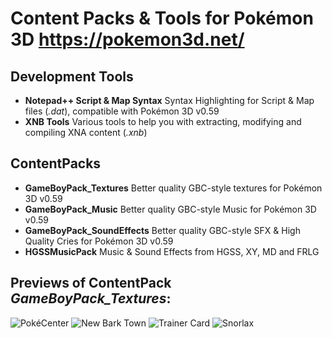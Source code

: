 # Content Packs & Tools for Pokémon 3D https://pokemon3d.net/
## Development Tools
* **Notepad++ Script & Map Syntax** Syntax Highlighting for Script & Map files (*.dat*), compatible with Pokémon 3D v0.59
* **XNB Tools** Various tools to help you with extracting, modifying and compiling XNA content (*.xnb*)
## ContentPacks
* **GameBoyPack_Textures** Better quality GBC-style textures for Pokémon 3D v0.59
* **GameBoyPack_Music** Better quality GBC-style Music for Pokémon 3D v0.59
* **GameBoyPack_SoundEffects** Better quality GBC-style SFX & High Quality Cries for Pokémon 3D v0.59
* **HGSSMusicPack** Music & Sound Effects from HGSS, XY, MD and FRLG

## Previews of ContentPack *GameBoyPack_Textures*:
![PokéCenter](https://user-images.githubusercontent.com/31563291/166961748-bd343fcf-4e2d-4321-904d-0115e6795d11.png)
![New Bark Town](https://user-images.githubusercontent.com/31563291/235084082-e493de3e-4fe6-4f0a-bcaa-4a1858f8ea68.png)
![Trainer Card](https://user-images.githubusercontent.com/31563291/235084249-51199020-fd8f-4c8c-9617-129cf6bbf228.png)
![Snorlax](https://user-images.githubusercontent.com/31563291/235084749-d29287ad-b9d2-4b7a-80c3-3e893cf9e6b1.png)
